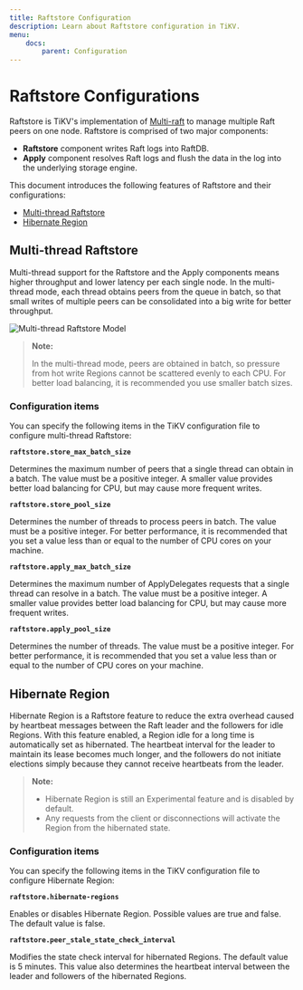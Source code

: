 ```yaml
---
title: Raftstore Configuration 
description: Learn about Raftstore configuration in TiKV.
menu:
    docs:
        parent: Configuration
---
```


# Raftstore Configurations

Raftstore is TiKV's implementation of [Multi-raft](https://tikv.org/deep-dive/scalability/multi-raft/) to manage multiple Raft peers on one node. Raftstore is comprised of two major components:

- **Raftstore** component writes Raft logs into RaftDB.
- **Apply** component resolves Raft logs and flush the data in the log into the underlying storage engine.

This document introduces the following features of Raftstore and their configurations:

- [Multi-thread Raftstore](#multi-thread-raftstore)
- [Hibernate Region](#hibernate-region)

## Multi-thread Raftstore

 Multi-thread support for the Raftstore and the Apply components means higher throughput and lower latency per each single node. In the multi-thread mode, each thread obtains peers from the queue in batch, so that small writes of multiple peers can be consolidated into a big write for better throughput.

![Multi-thread Raftstore Model](../../images/multi-thread-raftstore.png)

> **Note:**
>
> In the multi-thread mode, peers are obtained in batch, so pressure from hot write Regions cannot be scattered evenly to each CPU. For better load balancing, it is recommended you use smaller batch sizes.

### Configuration items

You can specify the following items in the TiKV configuration file to configure multi-thread Raftstore:

**`raftstore.store_max_batch_size`**

Determines the maximum number of peers that a single thread can obtain in a batch. The value must be a positive integer. A smaller value provides better load balancing for CPU, but may cause more frequent writes.

**`raftstore.store_pool_size`**

Determines the number of threads to process peers in batch. The value must be a positive integer. For better performance, it is recommended that you set a value less than or equal to the number of CPU cores on your machine.
 
**`raftstore.apply_max_batch_size`**

Determines the maximum number of ApplyDelegates requests that a single thread can resolve in a batch. The value must be a positive integer. A smaller value provides better load balancing for CPU, but may cause more frequent writes.

**`raftstore.apply_pool_size`**

Determines the number of threads. The value must be a positive integer. For better performance, it is recommended that you set a value less than or equal to the number of CPU cores on your machine.

## Hibernate Region

Hibernate Region is a Raftstore feature to reduce the extra overhead caused by heartbeat messages between the Raft leader and the followers for idle Regions. With this feature enabled, a Region idle for a long time is automatically set as hibernated. The heartbeat interval for the leader to maintain its lease becomes much longer, and the followers do not initiate elections simply because they cannot receive heartbeats from the leader.

> **Note:**
>
> - Hibernate Region is still an Experimental feature and is disabled by default.
> - Any requests from the client or disconnections will activate the Region from the hibernated state.

### Configuration items

You can specify the following items in the TiKV configuration file to configure Hibernate Region:

**`raftstore.hibernate-regions`**

Enables or disables Hibernate Region. Possible values are true and false. The default value is false.

**`raftstore.peer_stale_state_check_interval`**

Modifies the state check interval for hibernated Regions. The default value is 5 minutes. This value also determines the heartbeat interval between the leader and followers of the hibernated Regions.